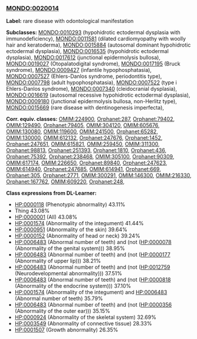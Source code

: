 
### [MONDO:0020014](http://purl.obolibrary.org/obo/MONDO_0020014)
**Label:** rare disease with odontological manifestation

**Subclasses:** [MONDO:0010293](http://purl.obolibrary.org/obo/MONDO_0010293) (hypohidrotic ectodermal dysplasia with immunodeficiency), [MONDO:0011581](http://purl.obolibrary.org/obo/MONDO_0011581) (dilated cardiomyopathy with woolly hair and keratoderma), [MONDO:0015884](http://purl.obolibrary.org/obo/MONDO_0015884) (autosomal dominant hypohidrotic ectodermal dysplasia), [MONDO:0016535](http://purl.obolibrary.org/obo/MONDO_0016535) (hypohidrotic ectodermal dysplasia), [MONDO:0017612](http://purl.obolibrary.org/obo/MONDO_0017612) (junctional epidermolysis bullosa), [MONDO:0019027](http://purl.obolibrary.org/obo/MONDO_0019027) (Otopalatodigital syndrome), [MONDO:0017195](http://purl.obolibrary.org/obo/MONDO_0017195) (Bruck syndrome), [MONDO:0009427](http://purl.obolibrary.org/obo/MONDO_0009427) (infantile hypophosphatasia), [MONDO:0007527](http://purl.obolibrary.org/obo/MONDO_0007527) (Ehlers-Danlos syndrome, periodontitis type), [MONDO:0007798](http://purl.obolibrary.org/obo/MONDO_0007798) (adult hypophosphatasia), [MONDO:0007522](http://purl.obolibrary.org/obo/MONDO_0007522) (type i Ehlers-Danlos syndrome), [MONDO:0007340](http://purl.obolibrary.org/obo/MONDO_0007340) (cleidocranial dysplasia), [MONDO:0016619](http://purl.obolibrary.org/obo/MONDO_0016619) (autosomal recessive hypohidrotic ectodermal dysplasia), [MONDO:0009180](http://purl.obolibrary.org/obo/MONDO_0009180) (junctional epidermolysis bullosa, non-Herlitz type), [MONDO:0015669](http://purl.obolibrary.org/obo/MONDO_0015669) (rare disease with dentinogenesis imperfecta), 

**Corr. equiv. classes:** [OMIM:224900](http://purl.obolibrary.org/obo/OMIM_224900), [Orphanet:287](http://www.orpha.net/ORDO/Orphanet_287), [Orphanet:79402](http://www.orpha.net/ORDO/Orphanet_79402), [OMIM:129490](http://purl.obolibrary.org/obo/OMIM_129490), [Orphanet:79405](http://www.orpha.net/ORDO/Orphanet_79405), [OMIM:304120](http://purl.obolibrary.org/obo/OMIM_304120), [OMIM:605676](http://purl.obolibrary.org/obo/OMIM_605676), [OMIM:130080](http://purl.obolibrary.org/obo/OMIM_130080), [OMIM:119600](http://purl.obolibrary.org/obo/OMIM_119600), [OMIM:241500](http://purl.obolibrary.org/obo/OMIM_241500), [Orphanet:65282](http://www.orpha.net/ORDO/Orphanet_65282), [OMIM:130000](http://purl.obolibrary.org/obo/OMIM_130000), [OMIM:612132](http://purl.obolibrary.org/obo/OMIM_612132), [Orphanet:247676](http://www.orpha.net/ORDO/Orphanet_247676), [Orphanet:1452](http://www.orpha.net/ORDO/Orphanet_1452), [Orphanet:247651](http://www.orpha.net/ORDO/Orphanet_247651), [OMIM:615821](http://purl.obolibrary.org/obo/OMIM_615821), [OMIM:259450](http://purl.obolibrary.org/obo/OMIM_259450), [OMIM:311300](http://purl.obolibrary.org/obo/OMIM_311300), [Orphanet:98813](http://www.orpha.net/ORDO/Orphanet_98813), [Orphanet:251393](http://www.orpha.net/ORDO/Orphanet_251393), [Orphanet:1810](http://www.orpha.net/ORDO/Orphanet_1810), [Orphanet:436](http://www.orpha.net/ORDO/Orphanet_436), [Orphanet:75392](http://www.orpha.net/ORDO/Orphanet_75392), [Orphanet:238468](http://www.orpha.net/ORDO/Orphanet_238468), [OMIM:305100](http://purl.obolibrary.org/obo/OMIM_305100), [Orphanet:90309](http://www.orpha.net/ORDO/Orphanet_90309), [OMIM:617174](http://purl.obolibrary.org/obo/OMIM_617174), [OMIM:226650](http://purl.obolibrary.org/obo/OMIM_226650), [Orphanet:89840](http://www.orpha.net/ORDO/Orphanet_89840), [Orphanet:247623](http://www.orpha.net/ORDO/Orphanet_247623), [OMIM:614940](http://purl.obolibrary.org/obo/OMIM_614940), [Orphanet:247685](http://www.orpha.net/ORDO/Orphanet_247685), [OMIM:614941](http://purl.obolibrary.org/obo/OMIM_614941), [Orphanet:669](http://www.orpha.net/ORDO/Orphanet_669), [Orphanet:305](http://www.orpha.net/ORDO/Orphanet_305), [Orphanet:2771](http://www.orpha.net/ORDO/Orphanet_2771), [OMIM:300291](http://purl.obolibrary.org/obo/OMIM_300291), [OMIM:146300](http://purl.obolibrary.org/obo/OMIM_146300), [OMIM:216330](http://purl.obolibrary.org/obo/OMIM_216330), [Orphanet:167762](http://www.orpha.net/ORDO/Orphanet_167762), [OMIM:609220](http://purl.obolibrary.org/obo/OMIM_609220), [Orphanet:248](http://www.orpha.net/ORDO/Orphanet_248), 

**Class expressions from DL-Learner:**

- [HP:0000118](http://purl.obolibrary.org/obo/HP_0000118) (Phenotypic abnormality) 43.11%
- Thing 43.08%
- [HP:0000001](http://purl.obolibrary.org/obo/HP_0000001) (All) 43.08%
- [HP:0001574](http://purl.obolibrary.org/obo/HP_0001574) (Abnormality of the integument) 41.44%
- [HP:0000951](http://purl.obolibrary.org/obo/HP_0000951) (Abnormality of the skin) 39.64%
- [HP:0000152](http://purl.obolibrary.org/obo/HP_0000152) (Abnormality of head or neck) 39.24%
- [HP:0006483](http://purl.obolibrary.org/obo/HP_0006483) (Abnormal number of teeth) and (not ([HP:0000078](http://purl.obolibrary.org/obo/HP_0000078) (Abnormality of the genital system))) 38.95%
- [HP:0006483](http://purl.obolibrary.org/obo/HP_0006483) (Abnormal number of teeth) and (not ([HP:0000177](http://purl.obolibrary.org/obo/HP_0000177) (Abnormality of upper lip))) 38.21%
- [HP:0006483](http://purl.obolibrary.org/obo/HP_0006483) (Abnormal number of teeth) and (not ([HP:0012759](http://purl.obolibrary.org/obo/HP_0012759) (Neurodevelopmental abnormality))) 37.51%
- [HP:0006483](http://purl.obolibrary.org/obo/HP_0006483) (Abnormal number of teeth) and (not ([HP:0000818](http://purl.obolibrary.org/obo/HP_0000818) (Abnormality of the endocrine system))) 37.10%
- [HP:0001574](http://purl.obolibrary.org/obo/HP_0001574) (Abnormality of the integument) and [HP:0006483](http://purl.obolibrary.org/obo/HP_0006483) (Abnormal number of teeth) 35.79%
- [HP:0006483](http://purl.obolibrary.org/obo/HP_0006483) (Abnormal number of teeth) and (not ([HP:0000356](http://purl.obolibrary.org/obo/HP_0000356) (Abnormality of the outer ear))) 35.15%
- [HP:0000924](http://purl.obolibrary.org/obo/HP_0000924) (Abnormality of the skeletal system) 32.69%
- [HP:0003549](http://purl.obolibrary.org/obo/HP_0003549) (Abnormality of connective tissue) 28.33%
- [HP:0001507](http://purl.obolibrary.org/obo/HP_0001507) (Growth abnormality) 26.35%


